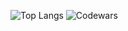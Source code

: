 ![Top Langs](https://github-readme-stats.vercel.app/api/top-langs/?username=mrsev17&hide_progress=true&theme=transparent)
![Codewars](https://github.r2v.ch/codewars?user=mrsev17&theme=gradient&hide_clan=true&hide_score=true)
